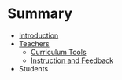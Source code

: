 # Summary

* [Introduction](README.md)
* [Teachers](teachers.md)
   * [Curriculum Tools](curriculum.md)
   * [Instruction and Feedback](feedback.md)
* Students

